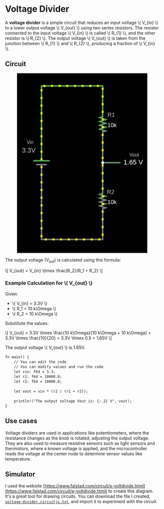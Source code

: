 # Voltage Divider

A **voltage divider** is a simple circuit that reduces an input voltage \\( V_{in} \\) to a lower output voltage \\( V_{out} \\) using two series resistors. The resistor connected to the input voltage \\( V_{in} \\) is called \\( R_{1} \\), and the other resistor is \\( R_{2} \\). The output voltage \\( V_{out} \\) is taken from the junction between \\( R_{1} \\) and \\( R_{2} \\), producing a fraction of \\( V_{in} \\).

## Circuit

<img style="display: block; margin: auto;" alt="pico2" src="./images/voltage-divider.png"/>

The output voltage (V<sub>out</sub>) is calculated using this formula:

\\[
V_{out} = V_{in} \times \frac{R_2}{R_1 + R_2}
\\]

### Example Calculation for \\( V_{out} \\)

Given:
- \\( V_{in} = 3.3V \\)
- \\( R_1 = 10 k\Omega \\)
- \\( R_2 = 10 k\Omega \\)

Substitute the values:

\\[
V_{out} = 3.3V \times \frac{10 k\Omega}{10 k\Omega + 10 k\Omega} = 3.3V \times \frac{10}{20} = 3.3V \times 0.5 = 1.65V
\\]


The output voltage \\( V_{out} \\) is 1.65V.


```rust,editable
fn main() {
    // You can edit the code
    // You can modify values and run the code 
    let vin: f64 = 3.3;
    let r1: f64 = 10000.0;
    let r2: f64 = 10000.0;

    let vout = vin * (r2 / (r1 + r2));

    println!("The output voltage Vout is: {:.2} V", vout);
}
```

## Use cases

Voltage dividers are used in applications like potentiometers, where the resistance changes as the knob is rotated, adjusting the output voltage. They are also used to measure resistive sensors such as light sensors and thermistors, where a known voltage is applied, and the microcontroller reads the voltage at the center node to determine sensor values like temperature.


## Simulator

I used the website [https://www.falstad.com/circuit/e-voltdivide.html](https://www.falstad.com/circuit/e-voltdivide.html) to create this diagram. It's a great tool for drawing circuits. You can download the file I created, [`voltage-divider.circuitjs.txt`](./voltage-divider.circuitjs.txt), and import it to experiment with the circuit.
